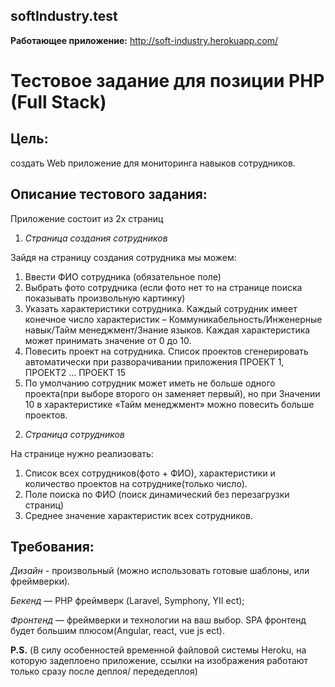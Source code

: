 ## softIndustry.test

**Работающее приложение:**
http://soft-industry.herokuapp.com/


# Тестовое задание для позиции PHP (Full Stack)


## Цель: 
создать Web приложение для мониторинга навыков сотрудников.

## Описание тестового задания:
Приложение состоит из 2х страниц

1. *Страница создания сотрудников*

Зайдя на страницу создания сотрудника мы можем:

1) Ввести ФИО сотрудника (обязательное поле)
2) Выбрать фото сотрудника (если фото нет то на странице поиска показывать произвольную картинку)
3) Указать характеристики сотрудника.
Каждый сотрудник имеет конечное число характеристик – Коммуникабельность/Инженерные навык/Тайм менеджмент/Знание языков.
Каждая характеристика может принимать значение от 0 до 10.
4) Повесить проект на сотрудника. Список проектов сгенерировать автоматически при разворачивании приложения ПРОЕКТ 1, ПРОЕКТ2 … ПРОЕКТ 15
5) По умолчанию сотрудник может иметь не больше одного проекта(при выборе второго он заменяет первый), но при Значении 10 в характеристике «Тайм менеджмент» можно повесить больше проектов.

2. *Страница сотрудников*

На странице нужно реализовать:

1) Список всех сотрудников(фото + ФИО), характеристики и количество проектов на сотруднике(только число).
2) Поле поиска по ФИО (поиск динамический без перезагрузки страниц)
3) Среднее значение характеристик всех сотрудников.

## Требования:
*Дизайн* - произвольный (можно использовать готовые шаблоны, или фреймверки).

*Бекенд* — PHP фреймверк (Laravel, Symphony, YII ect);

*Фронтенд* — фреймверки и технологии на ваш выбор. SPA фронтенд будет большим плюсом(Angular, react, vue js ect).

**P.S.**
(В силу особенностей временной файловой системы Heroku, на которую задеплоено приложение, ссылки на изображения работают только сразу после деплоя/ передедеплоя)


